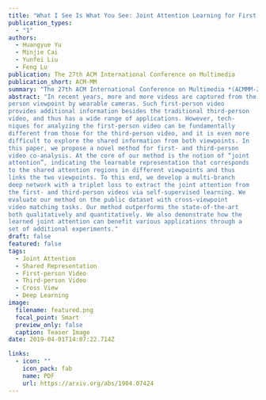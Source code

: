 ```yaml
---
title: "What I See Is What You See: Joint Attention Learning for First and Third Person Video Co-analysis"
publication_types:
  - "1"
authors:
  - Huangyue Yu
  - Minjie Cai
  - Yunfei Liu
  - Feng Lu
publication: The 27th ACM International Conference on Multimedia
publication_short: ACM-MM
summary: "The 27th ACM International Conference on Multimedia *(ACMMM-2020)*"
abstract: "In recent years, more and more videos are captured from the first-
person viewpoint by wearable cameras. Such first-person video
provides additional information besides the traditional third-person
video, and thus has a wide range of applications. However, tech-
niques for analyzing the first-person video can be fundamentally
different from those for the third-person video, and it is even more
difficult to explore the shared information from both viewpoints. In
this paper, we propose a novel method for first- and third-person
video co-analysis. At the core of our method is the notion of “joint
attention”, indicating the learnable representation that corresponds
to the shared attention regions in different viewpoints and thus
links the two viewpoints. To this end, we develop a multi-branch
deep network with a triplet loss to extract the joint attention from
the first- and third-person videos via self-supervised learning. We
evaluate our method on the public dataset with cross-viewpoint
video matching tasks. Our method outperforms the state-of-the-art
both qualitatively and quantitatively. We also demonstrate how the
learned joint attention can benefit various applications through a
set of additional experiments."
draft: false
featured: false
tags:
  - Joint Attention
  - Shared Representation
  - First-person Video
  - Third-person Video
  - Cross View
  - Deep Learning
image:
  filename: featured.png
  focal_point: Smart
  preview_only: false
  caption: Teaser Image
date: 2019-04-01T14:07:22.714Z

links:
  - icon: ""
    icon_pack: fab
    name: PDF
    url: https://arxiv.org/abs/1904.07424
---
```

